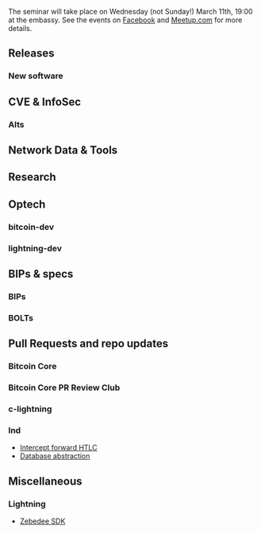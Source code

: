 The seminar will take place on Wednesday (not Sunday!) March 11th, 19:00 at the embassy.
See the events on [Facebook]()
and [Meetup.com]()
for more details.

## Releases

### New software


## CVE & InfoSec

### Alts


## Network Data & Tools


## Research


## Optech

### bitcoin-dev

### lightning-dev


## BIPs & specs

### BIPs

### BOLTs


## Pull Requests and repo updates

### Bitcoin Core

### Bitcoin Core PR Review Club

### c-lightning

### lnd
- [Intercept forward HTLC](https://github.com/lightningnetwork/lnd/pull/4018)
- [Database abstraction](https://github.com/lightningnetwork/lnd/pull/3833)


## Miscellaneous

### Lightning
- [Zebedee SDK](https://medium.com/zebedee-engineering/announcing-the-zebedee-developer-dashboard-unity-sdk-4598c394cc23)
